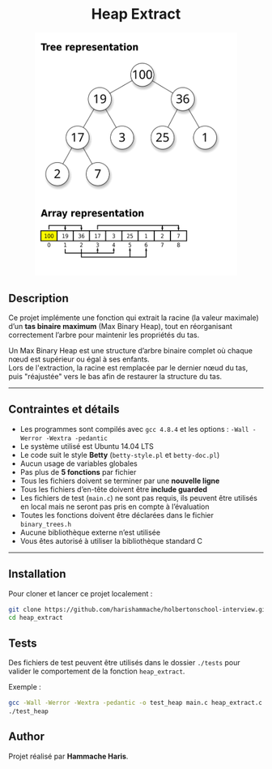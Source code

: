 <h1 align=center> Heap Extract </h1>

<div align="center">
  <img src="./img/heap.png" alt="Illustration d'un Max Binary Heap" width="400"/>
</div>

## Description

Ce projet implémente une fonction qui extrait la racine (la valeur maximale) d’un **tas binaire maximum** (Max Binary Heap), tout en réorganisant correctement l’arbre pour maintenir les propriétés du tas.

Un Max Binary Heap est une structure d’arbre binaire complet où chaque nœud est supérieur ou égal à ses enfants.  
Lors de l'extraction, la racine est remplacée par le dernier nœud du tas, puis "réajustée" vers le bas afin de restaurer la structure du tas.

---

## Contraintes et détails

- Les programmes sont compilés avec `gcc 4.8.4` et les options : `-Wall -Werror -Wextra -pedantic`
- Le système utilisé est Ubuntu 14.04 LTS
- Le code suit le style **Betty** (`betty-style.pl` et `betty-doc.pl`)
- Aucun usage de variables globales
- Pas plus de **5 fonctions** par fichier
- Tous les fichiers doivent se terminer par une **nouvelle ligne**
- Tous les fichiers d’en-tête doivent être **include guarded**
- Les fichiers de test (`main.c`) ne sont pas requis, ils peuvent être utilisés en local mais ne seront pas pris en compte à l’évaluation
- Toutes les fonctions doivent être déclarées dans le fichier `binary_trees.h`
- Aucune bibliothèque externe n’est utilisée
- Vous êtes autorisé à utiliser la bibliothèque standard C

---

## Installation

Pour cloner et lancer ce projet localement :

```bash
git clone https://github.com/harishammache/holbertonschool-interview.git
cd heap_extract
```
## Tests

Des fichiers de test peuvent être utilisés dans le dossier `./tests` pour valider le comportement de la fonction `heap_extract`.

Exemple :

```bash
gcc -Wall -Werror -Wextra -pedantic -o test_heap main.c heap_extract.c binary_tree_utils.c
./test_heap
```

## Author

Projet réalisé par **Hammache Haris**.



